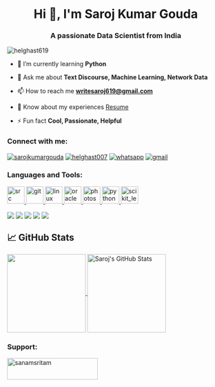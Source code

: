 <h1 align="center">Hi 👋, I'm Saroj Kumar Gouda</h1>
<h3 align="center">A passionate Data Scientist from India</h3>

<p align="left"> <img src="https://komarev.com/ghpvc/?username=helghast619&label=Profile%20views&color=0e75b6&style=flat" alt="helghast619" /> </p>

- 🌱 I’m currently learning **Python**

- 💬 Ask me about **Text Discourse, Machine Learning, Network Data**

- 📫 How to reach me **writesaroj619@gmail.com**

- 📄 Know about my experiences [Resume](https://drive.google.com/file/d/1YKQIXDdbOwzgwSnXTmfn6zD_b_KljTsg/view?usp=sharing)

- ⚡ Fun fact **Cool, Passionate, Helpful**


<h3 align="left">Connect with me:</h3>
<p align="left">
<a href="https://www.linkedin.com/in/sarojkumargouda" target="blank"><img align="center" src="https://img.shields.io/badge/linkedin-%230077B5.svg?&style=for-the-badge&logo=linkedin&logoColor=white" alt="sarojkumargouda"/></a>
<a href="https://www.instagram.com/helghast007" target="blank"><img align="center" src="https://img.shields.io/badge/Instagram-E4405F?style=for-the-badge&logo=instagram&logoColor=white" alt="helghast007"/></a>
<a href="https://api.whatsapp.com/send?phone=919937884855&text=Hello%20there" target="blank"><img align="center" src="https://img.shields.io/badge/WhatsApp-25D366?style=for-the-badge&logo=whatsapp&logoColor=white" alt="whatsapp"/></a>
<a href="mailto:writesaroj619@gmail.com" target="blank"><img align="center" src="https://img.shields.io/badge/Gmail-D14836?style=for-the-badge&logo=gmail&logoColor=white" alt="gmail"/></a>
</p>


<h3 align="left">Languages and Tools:</h3>

<p align="left"> <a heref= "https://r-project.org" target = "_blank"><img src = "https://upload.wikimedia.org/wikipedia/commons/thumb/1/1b/R_logo.svg/724px-R_logo.svg.png" alt = src width = "40" height= "40"/></a><a href="https://git-scm.com/" target="_blank"> <img src="https://www.vectorlogo.zone/logos/git-scm/git-scm-icon.svg" alt="git" width="40" height="40"/> </a> <a href="https://www.linux.org/" target="_blank"> <img src="https://devicons.github.io/devicon/devicon.git/icons/linux/linux-original.svg" alt="linux" width="40" height="40"/> </a> <a href="https://www.oracle.com/" target="_blank"> <img src="https://devicons.github.io/devicon/devicon.git/icons/oracle/oracle-original.svg" alt="oracle" width="40" height="40"/> </a> <a href="https://www.photoshop.com/en" target="_blank"> <img src="https://devicons.github.io/devicon/devicon.git/icons/photoshop/photoshop-plain.svg" alt="photoshop" width="40" height="40"/> </a> <a href="https://www.python.org" target="_blank"> <img src="https://devicons.github.io/devicon/devicon.git/icons/python/python-original.svg" alt="python" width="40" height="40"/> </a> <a href="https://scikit-learn.org/" target="_blank"> <img src="https://upload.wikimedia.org/wikipedia/commons/0/05/Scikit_learn_logo_small.svg" alt="scikit_learn" width="40" height="40"/> </a> </p>

<p align="left">
<a href="https://www.tidyverse.org/" target="blank"><img align="center" src="https://img.shields.io/badge/R-tidyverse-blue?style=plastic&logo=R" /></a>
<a href="https://cran.r-project.org/web/packages/rvest/rvest.pdf" target="blank"><img align="center" src="https://img.shields.io/badge/R-rvest-blue?style=plastic&logo=R" /></a>
<a href="https://pandas.pydata.org/" target="blank"><img align="center" src="https://img.shields.io/badge/Python-pandas-blue?style=plastic&logo=python" /></a>
<a href="https://www.oracle.com/in/database/technologies/appdev/sql.html" target="blank"><img align="center" src="https://img.shields.io/badge/Oracle-Sql-blue?style=plastic&logo=Oracle" /></a>
<a href="https://www.oracle.com/in/database/technologies/appdev/plsql.html" target="blank"><img align="center" src="https://img.shields.io/badge/Oracle-plsql-blue?style=plastic&logo=Oracle" /></a>
</p>

## &#x1f4c8; GitHub Stats
<a href="https://github.com/helghast619/helghast619">
  <img align="center" src="https://github-readme-stats.vercel.app/api/top-langs/?username=helghast619&layout=compact" height="182"/>
</a>
<a href="https://github.com/helghast619/helghast619">
  <img align="center" src="https://github-readme-stats.vercel.app/api?username=helghast619&show_icons=true&count_private=true&theme=light" alt="Saroj's GitHub Stats" height="182"/>
</a>

<h3 align="left">Support:</h3>
<p><a href="https://www.buymeacoffee.com/sanamsritam"> <img align="left" src="https://cdn.buymeacoffee.com/buttons/v2/default-yellow.png" height="50" width="210" alt="sanamsritam" /></a></p><br><br>
